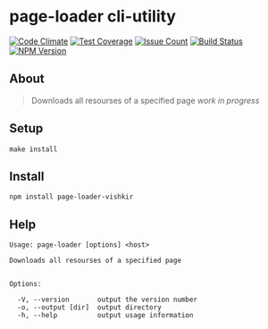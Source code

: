 # page-loader cli-utility
[![Code Climate](https://codeclimate.com/github/vishenkov/project-lvl3-s100/badges/gpa.svg)](https://codeclimate.com/github/vishenkov/project-lvl3-s100)
[![Test Coverage](https://codeclimate.com/github/vishenkov/project-lvl3-s100/badges/coverage.svg)](https://codeclimate.com/github/vishenkov/project-lvl3-s100/coverage)
[![Issue Count](https://codeclimate.com/github/vishenkov/project-lvl3-s100/badges/issue_count.svg)](https://codeclimate.com/github/vishenkov/project-lvl3-s100)
[![Build Status](https://travis-ci.org/vishenkov/project-lvl3-s100.svg?branch=master)](https://travis-ci.org/vishenkov/project-lvl3-s100)
[![NPM Version](http://img.shields.io/npm/v/page-loader-vishkir.svg?style=flat)](https://www.npmjs.org/package/page-loader-vishkir)

## About
> Downloads all resourses of a specified page _work in progress_

## Setup
```
make install
```

## Install
```
npm install page-loader-vishkir
```

## Help
```
Usage: page-loader [options] <host>

Downloads all resourses of a specified page


Options:

  -V, --version       output the version number
  -o, --output [dir]  output directory
  -h, --help          output usage information
```